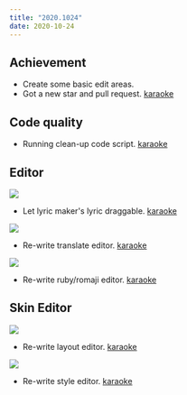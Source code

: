 ```yaml
---
title: "2020.1024"
date: 2020-10-24
---
```


## Achievement

- Create some basic edit areas.
- Got a new star and pull request. [karaoke](#220@Yoyolick)

## Code quality

- Running clean-up code script. [karaoke](#207@andy840119)

## Editor

![](res/draggable.png)

- Let lyric maker's lyric draggable. [karaoke](#199@andy840119)

![](res/translate-editor.png)

- Re-write translate editor. [karaoke](#157@andy840119)

![](res/romaji-editor.png)

- Re-write ruby/romaji editor. [karaoke](#213@andy840119)

## Skin Editor

![](res/layout-editor.png)

- Re-write layout editor. [karaoke](#217@andy840119)

![](res/style-editor.png)

- Re-write style editor. [karaoke](#223@andy840119)
